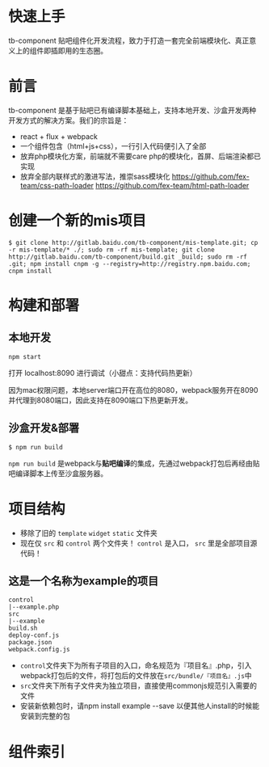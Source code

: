 # 快速上手

tb-component 贴吧组件化开发流程，致力于打造一套完全前端模块化、真正意义上的组件即插即用的生态圈。

# 前言

tb-component 是基于贴吧已有编译脚本基础上，支持本地开发、沙盒开发两种开发方式的解决方案。我们的宗旨是：

- react + flux + webpack
- 一个组件包含（html+js+css），一行引入代码便引入了全部
- 放弃php模块化方案，前端就不需要care php的模块化，首屏、后端渲染都已实现
- 放弃全部内联样式的激进写法，推崇sass模块化 https://github.com/fex-team/css-path-loader https://github.com/fex-team/html-path-loader

# 创建一个新的mis项目

````
$ git clone http://gitlab.baidu.com/tb-component/mis-template.git; cp -r mis-template/* ./; sudo rm -rf mis-template; git clone http://gitlab.baidu.com/tb-component/build.git _build; sudo rm -rf .git; npm install cnpm -g --registry=http://registry.npm.baidu.com; cnpm install
````

# 构建和部署

## 本地开发

````
npm start
````

打开 localhost:8090 进行调试（小甜点：支持代码热更新）

因为mac权限问题，本地server端口开在高位的8080，webpack服务开在8090并代理到8080端口，因此支持在8090端口下热更新开发。

## 沙盒开发&部署

````
$ npm run build
````

`npm run build` 是webpack与**贴吧编译**的集成，先通过webpack打包后再经由贴吧编译脚本上传至沙盒服务器。

# 项目结构

- 移除了旧的 `template` `widget` `static` 文件夹
- 现在仅 `src` 和 `control` 两个文件夹！ `control` 是入口， `src` 里是全部项目源代码！

## 这是一个名称为example的项目

````
control
|--example.php
src
|--example
build.sh
deploy-conf.js
package.json
webpack.config.js
````

- `control`文件夹下为所有子项目的入口，命名规范为『项目名』.php，引入webpack打包后的文件，将打包后的文件放在`src/bundle/『项目名』.js`中
- `src`文件夹下所有子文件夹为独立项目，直接使用commonjs规范引入需要的文件
- 安装新依赖包时，请npm install example --save 以便其他人install的时候能安装到完整的包

# 组件索引